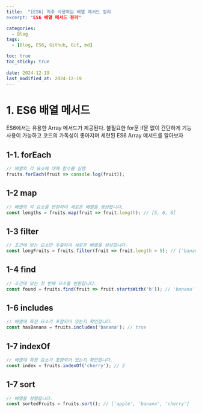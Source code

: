 ```yaml
---
title:  "[ES6] 자주 사용하는 배열 메서드 정리
excerpt: "ES6 배열 메서드 정리"

categories:
  - Blog
tags:
  - [Blog, ES6, Github, Git, md]

toc: true
toc_sticky: true
 
date: 2024-12-19
last_modified_at: 2024-12-19
---
```

# 1. ES6 배열 메서드
ES6에서는 유용한 Array 메서드가 제공된다.
불필요한 for문 if문 없이 간단하게 기능 사용이 가능하고
코드의 가독성이 좋아지며
세련된 ES6 Array 메서드를 알아보자

## 1-1. forEach 
```javascript
// 배열의 각 요소에 대해 함수를 실행
fruits.forEach(fruit => console.log(fruit));
```
## 1-2 map
```javascript
// 배열의 각 요소를 변환하여 새로운 배열을 생성합니다.
const lengths = fruits.map(fruit => fruit.length); // [5, 6, 6]
```

## 1-3 filter
```javascript
// 조건에 맞는 요소만 추출하여 새로운 배열을 생성합니다.
const longFruits = fruits.filter(fruit => fruit.length > 5); // ['banana', 'cherry']
```

## 1-4 find
```javascript
// 조건에 맞는 첫 번째 요소를 반환합니다.
const found = fruits.find(fruit => fruit.startsWith('b')); // 'banana'
```

## 1-6 includes
```javascript
// 배열에 특정 요소가 포함되어 있는지 확인합니다.
const hasBanana = fruits.includes('banana'); // true
```

## 1-7 indexOf
```javascript
// 배열에 특정 요소가 포함되어 있는지 확인합니다.
const index = fruits.indexOf('cherry'); // 2
```

## 1-7 sort
```javascript
// 배열을 정렬합니다.
const sortedFruits = fruits.sort(); // ['apple', 'banana', 'cherry']
```
